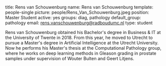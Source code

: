 title: Rens van Schouwenburg
name: Rens van Schouwenburg
template: people-single
picture: people/Rens_Van_Schouwenburg.jpeg
position: Master Student
active: yes
groups: diag, pathology
default_group: pathology
email: rens.vanschouwenburg@radboudumc.nl
type: student

Rens van Schouwenburg obtained his Bachelor's degree in Business & IT at the University of Twente in 2018. From this year, he moved to Utrecht to pursue a Master's degree in Artificial Intelligence at the Utrecht University. Now he performs his Master's thesis at the Computational Pathology group, where he works on deep learning methods in Gleason grading in prostate samples under supervision of Wouter Bulten and Geert Litjens.
